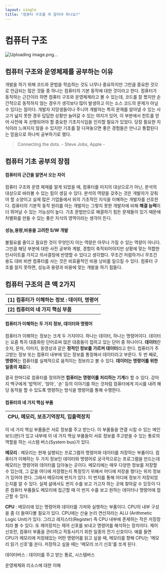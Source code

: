 ```yaml
---
layout: single
title: "컴퓨터 구조를 꼭 알아야 하나요?"
---
```


# **컴퓨터 구조**

![Uploading image.png…]()



## 컴퓨터 구조와 운영체제를 공부하는 이유

개발을 하기 위해 코드와 문법을 학습하는 것도 너무나 중요하지만 그만큼 중요한 것으로 언급되는 많은 것들 중 하나는 컴퓨터의 기본 동작에 대한 것이라고 한다. 컴퓨터가 동작하는 근간이라 하면 컴퓨터 구조와 운영체제라고 볼 수 있는데, 코드를 잘 짰지만 순간적으로 동작하지 않는 경우가 생각보다 많이 발생하고 이는 소스 코드의 문제가 아닐 수 있다는 점이다. 개발자 지망생들이나 주니어 개발자는 특히 문제를 알아낼 수 있는 사고가 넓지 못한 경우 답답한 상황만 늘어갈 수 있는 여지가 있어, 이 부분에서 힌트를 얻어 사전에 꼭 선행되어야 할 중요한 기초지식임을 인지할 필요가 있었다. 당장 필요한 지식이라 느껴지지 않을 수 있지만 기초를 잘 다져놓으면 좋은 경험들은 만나고 통합된다는 믿음으로 하나씩 공부하기로 했다.

> Connecting the dots. - Steve Jobs, Apple -



## 컴퓨터 기초 공부의 장점

#### 컴퓨터의 근간을 알면서 오는 차이

컴퓨터 구조와 운영 체제를 알게 되었을 때, 컴퓨터를 미지의 대상으로가 아닌, 분석의 대상으로 바라볼 수 있는 힘이 생길 수 있다. 분석의 역량을 갖추는 것은 개발자가 갖춰야 할 소양이고 실제 많은 기업들에서 위의 기초적인 지식을 이해하는 개발자를 선호한다. 컴퓨터의 기본적 동작 원리를 아는 개발자는 그렇지 못한 개발자에 비해 **해결 능력**이 더 뛰어날 수 있는 가능성이 높다. 기초 문법만으로 해결하기 힘든 문제들이 있기 때문에 차별화를 만들 수 있는 좋은 지식의 영역이라는 생각이 든다.



#### 성능,용량,비용을 고려한 S/W 개발

불필요를 줄이고 필요한 것이 무엇인지 아는 역량은 아무나 가질 수 있는 역량이 아니다. 그만큼 해당 부분에 대한 사전 공부와 계발, 경험이 축적되어야지만 상황에 맞는 적합한 인사이트를 가지고 의사결정에 반영할 수 있다고 생각했다. 무조건 저렴하거나 무조건 용도 대비 비싼 컴퓨터를 사는 것은 비효율적인 비용 낭비를 일으킬 수 있다. 컴퓨터 구조를 알지 못하면, 성능과 용량과 비용에 맞는 개발을 하기 힘들다.



## 컴퓨터 구조의 큰 맥 2가지

| **[1] 컴퓨터가 이해하는 정보 : 데이터, 명령어** |
| :---------------------------------------------- |
| **[2]** **컴퓨터의 네 가지 핵심 부품**          |



#### 컴퓨터가 이해하는 두 가지 정보, 데이터와 명령어

컴퓨터가 이해하는 정보는 크게 두 가지이다. 하나는 데이터, 하나는 명령어이다. 데이터는 요즘 특히 대중화된 단어로써 많은 대중들이 접하고 있는 단어 중 하나이다. **데이터**란 숫자, 문자, 이미지, 동영상과 같은 **정적인 정보를 가르켜 데이터**라고 한다. 컴퓨터가 주고받는 정보 또는 컴퓨터 내부에 있는 정보를 통칭해서 데이터라고 부른다. 두 번 째로, **명령어**는 컴퓨터를 실제적으로 움직이는 정보라고 볼 수 있다. **데이터는 명령어를 위한 일종의 재료**다. 



결국 한마디로 컴퓨터를 정의하면 **컴퓨터는 명령어를 처리하는 기계**라 할 수 있다. 강아지 백구에게 '밥먹어', '앉아', '손' 등의 이야기를 하는 것처럼 컴퓨터에게 지시를 내려 해당 동작을 할 수 있도록 명령하는 방식을 명령어를 통해 수행한다.



#### 컴퓨터의 네 가지 핵심 부품 

| **CPU, 메모리, 보조기억장치, 입출력장치** |
| :---------------------------------------- |

이 네 가지 핵심 부품들은 서로 정보를 주고 받는다. 이 부품들을 연결 시킬 수 있는 메인보드(판)가 있고 내부에 이 네 가지 핵심 부품들이 서로 정보를 주고받을 수 있는 통로의 역할을 하는 시스템 버스(System bus)가 있다.



**메모리** : 메모리는 현재 실행되는 프로그램의 명령어와 데이터를 저장하는 부품이다. 컴퓨터가 이해하는 두 가지 정보인 데이터와 명령어로 궁극적으로는 프로그램을 만드는데 메모리는 명령어와 데이터를 담아놓는 곳이다. 메모리에는 매우 다양한 정보를 저장할 수 있는데, 그 값을 어디에 저장했는지 특정짓기 위해서 어디에 저장을 했다는 위치 정보가 있어야 한다. 그래서 메모리에 번지가 있다. 이 번지를 통해 어디에 정보가 저장되었는지를 알 수 있다. 실제 삶에서도 번지 수를 보고 가고자 하는 곳에 찾아갈 수 있듯이 다른 컴퓨터 부품들도 메모리에 접근할 때 이 번지 수를 보고 원하는 데이터나 명령어에 접근할 수 있다.



**CPU** : 메모리에 있는 명령어와 데이터를 가져와 실행하는 부품이다. CPU의 내부 구성을 좀 더 들여다볼 필요가 있다. CPU에는 산술 논리 연산자라는 ALU (Arithmetic Logic Unit)가 있다. 그리고 레지스터(Register) 즉 CPU 내부에 존재하는 작은 저장장치라 볼 수 있다. 또 제어장치는 제어 신호를 보내고 명령어를 해석하는 장치이다. 제어 신호란, 컴퓨터 부품을 관리하고 작동시키기 위한 일종의 전기 신호이다. 예를 들면 CPU가 메모리에 저장돼있는 어떤 명령어를 읽고 싶을 때, 메모리를 향해 CPU는 '메모리 읽기 신호'를 쏜다. 저장하고 싶을 때는 '메모리 쓰기 신호'를 쏘게 된다.





데이터버스 : 데이터를 주고 받는 통로, 시스템버스



운영체제와 리소스에 대한 이해

